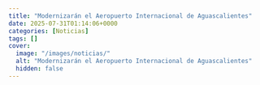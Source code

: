 ```yaml
---
title: "Modernizarán el Aeropuerto Internacional de Aguascalientes"
date: 2025-07-31T01:14:06+0000
categories: [Noticias]
tags: []
cover:
  image: "/images/noticias/"
  alt: "Modernizarán el Aeropuerto Internacional de Aguascalientes"
  hidden: false
---
```



